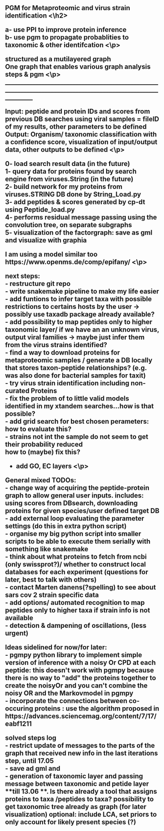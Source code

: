<h2> PGM for Metaproteomic and virus strain identification <\h2>
<p> a- use PPI to improve protein inference <br>
b- use pgm to propagate probablities to taxonomic & other identifcation <\p>


<p>structured as a mutilayered graph <br>
One graph that enables various graph analysis steps & pgm <\p>
<br>
_____________________________________________________________________________________________________________
<p> Input: peptide and protein IDs and scores from previous DB searches using viral samples = fileID of my results, other parameters to be defined <br>
Output: Organism/ taxonomic classification with a confidence score, visualization of input/output data, other outputs to be defined <\p>

<br>
<p> 0- load search result data (in the future) <br>
1- query data for proteins found by search engine from viruses.String (in the future) <br>
2- build network for my proteins from viruses.STRING DB  done by String_Load.py     <br>           
3- add peptides & scores generated by cp-dt using Peptide_load.py <br>
4- performs residual message passing using the convolution tree, on separate subgraphs<br>
5- visualization of the factorgraph: save as gml and visualize with graphia </p>


<p> I am using a model similar too https://www.openms.de/comp/epifany/ <\p>

<p> next steps: <br>
- restructure git repo <br>
- write snakemake pipeline to make my life easier<br>
- add funtions to infer target taxa with possible restrictions to certains hosts by the user -> possibly use taxadb package already available?<br>
- add possibility to map peptides only to higher taxonomic layer/ if we have an an unknown virus, output viral families -> maybe just infer them from the virus strains identified?<br>
- find a way to download proteins for metaproteomic samples / generate a DB locally that stores taxon-peptide relationships? (e.g. was also done for bacterial samples for taxit)<br>
- try virus strain identification including non-curated Proteins<br>
- fix the problem of to little valid models identified in my xtandem searches...how is that possible?<br>
- add grid search for best chosen perameters: how to evaluate this? <br>
- strains not int the sample do not seem to get their probability reduced <br> how to (maybe) fix this?




- add GO, EC layers 
<\p>

<p> General mixed TODOs: <br>
- change way of acquiring the peptide-protein graph to allow general user inputs. includes: using scores from DBsearch, downloading proteins for given species/user defined target DB<br>
- add external loop evaluating the parameter settings (do this in extra python script)<br>
- organise my big python script into smaller scripts to be able to execute them serially with something like snakemake<br>
- think about what proteins to fetch from ncbi (only swissprot?)/ whether to construct local databases for each experiment (questions for later, best to talk with others)<br>
- contact Marten danens(?spelling) to see about sars cov 2 strain specific data<br>
- add options/ automated recognition to map peptides only to higher taxa if strain info is not available<br>
- detection & dampening of oscillations, (less urgent) <br>


<p> Ideas sidelined for now/for later:<br>
- pgmpy python library to implement simple version of inference with a noisy Or CPD at each peptide: this doesn't work with pgmpy because there is no way to "add" the proteins together to create the noisyOr and you can't combine the noisy OR and the Markovmodel in pgmpy <br>
- incorporate the connections between co-occuring proteins : use the algorithm proposed in https://advances.sciencemag.org/content/7/17/eabf1211<br>

<p> solved steps log <br>
- restrict update of messages to the parts of the graph that received new info in the last iterations step, until 17.05<br>
- save ad gml and <br>
- generation of taxonomic layer and passing message between taxonomic and petide layer **till 13.06 **. Is there already a tool that assigns proteins to taxa /peptides to taxa? possibility to get taxonomic tree already as  graph (for later visualization) optional: include LCA, set priors to only account for likely present species (?)<br>